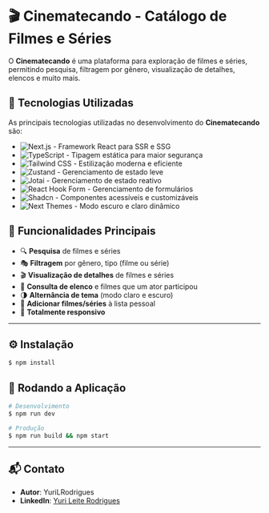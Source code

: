 # 🎬 Cinematecando - Catálogo de Filmes e Séries

O **Cinematecando** é uma plataforma para exploração de filmes e séries, permitindo pesquisa, filtragem por gênero, visualização de detalhes, elencos e muito mais.

## 🚀 Tecnologias Utilizadas

As principais tecnologias utilizadas no desenvolvimento do **Cinematecando** são:

- ![Next.js](https://img.shields.io/badge/Next.js-000000?style=for-the-badge&logo=nextdotjs&logoColor=white) - Framework React para SSR e SSG
- ![TypeScript](https://img.shields.io/badge/TypeScript-3178C6?style=for-the-badge&logo=typescript&logoColor=white) - Tipagem estática para maior segurança
- ![Tailwind CSS](https://img.shields.io/badge/TailwindCSS-38B2AC?style=for-the-badge&logo=tailwind-css&logoColor=white) - Estilização moderna e eficiente
- ![Zustand](https://img.shields.io/badge/Zustand-State%20Management-FF9900?logo=zustand) - Gerenciamento de estado leve
- ![Jotai](https://img.shields.io/badge/Jotai-State%20Management-00b894) - Gerenciamento de estado reativo
- ![React Hook Form](https://img.shields.io/badge/react--hook--form-EC5990?style=for-the-badge&logo=reacthookform&logoColor=white) - Gerenciamento de formulários
- ![Shadcn](https://img.shields.io/badge/shadcn/ui-000000?style=for-the-badge&logo=shadcn/ui&logoColor=white) - Componentes acessíveis e customizáveis
- ![Next Themes](https://img.shields.io/badge/NextThemes-000000?style=for-the-badge&) - Modo escuro e claro dinâmico

## 🌟 Funcionalidades Principais

- 🔍 **Pesquisa** de filmes e séries
- 🎭 **Filtragem** por gênero, tipo (filme ou série)
- 🎬 **Visualização de detalhes** de filmes e séries
- 👥 **Consulta de elenco** e filmes que um ator participou
- 🌗 **Alternância de tema** (modo claro e escuro)
- 💾 **Adicionar filmes/séries** à lista pessoal
- 📱 **Totalmente responsivo**

---

## ⚙️ Instalação

```bash
$ npm install
```

## 🚀 Rodando a Aplicação

```bash
# Desenvolvimento
$ npm run dev

# Produção
$ npm run build && npm start
```

---

## 📬 Contato

- **Autor**: YuriLRodrigues
- **LinkedIn**: [Yuri Leite Rodrigues](https://www.linkedin.com/in/yuri-leite-rodrigues)

